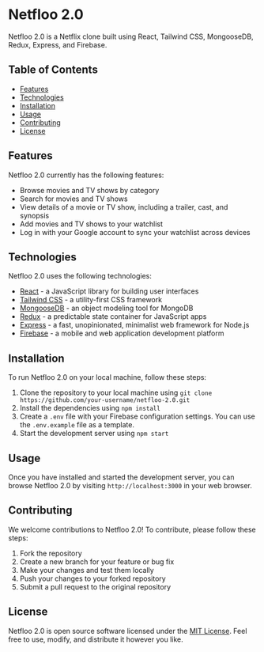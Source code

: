 # Netfloo 2.0

Netfloo 2.0 is a Netflix clone built using React, Tailwind CSS, MongooseDB, Redux, Express, and Firebase.

## Table of Contents

- [Features](#features)
- [Technologies](#technologies)
- [Installation](#installation)
- [Usage](#usage)
- [Contributing](#contributing)
- [License](#license)

## Features

Netfloo 2.0 currently has the following features:

- Browse movies and TV shows by category
- Search for movies and TV shows
- View details of a movie or TV show, including a trailer, cast, and synopsis
- Add movies and TV shows to your watchlist
- Log in with your Google account to sync your watchlist across devices

## Technologies

Netfloo 2.0 uses the following technologies:

- [React](https://reactjs.org/) - a JavaScript library for building user interfaces
- [Tailwind CSS](https://tailwindcss.com/) - a utility-first CSS framework
- [MongooseDB](https://mongoosejs.com/) - an object modeling tool for MongoDB
- [Redux](https://redux.js.org/) - a predictable state container for JavaScript apps
- [Express](https://expressjs.com/) - a fast, unopinionated, minimalist web framework for Node.js
- [Firebase](https://firebase.google.com/) - a mobile and web application development platform

## Installation

To run Netfloo 2.0 on your local machine, follow these steps:

1. Clone the repository to your local machine using `git clone https://github.com/your-username/netfloo-2.0.git`
2. Install the dependencies using `npm install`
3. Create a `.env` file with your Firebase configuration settings. You can use the `.env.example` file as a template.
4. Start the development server using `npm start`

## Usage

Once you have installed and started the development server, you can browse Netfloo 2.0 by visiting `http://localhost:3000` in your web browser.

## Contributing

We welcome contributions to Netfloo 2.0! To contribute, please follow these steps:

1. Fork the repository
2. Create a new branch for your feature or bug fix
3. Make your changes and test them locally
4. Push your changes to your forked repository
5. Submit a pull request to the original repository

## License

Netfloo 2.0 is open source software licensed under the [MIT License](https://opensource.org/licenses/MIT). Feel free to use, modify, and distribute it however you like.

